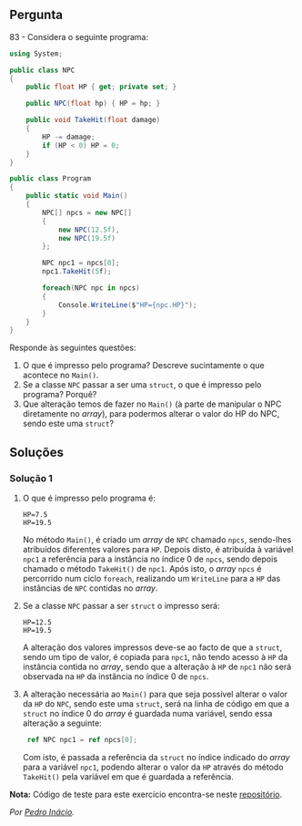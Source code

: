 ## Pergunta

83 - Considera o seguinte programa:

```cs
using System;

public class NPC
{
    public float HP { get; private set; }

    public NPC(float hp) { HP = hp; }

    public void TakeHit(float damage)
    {
        HP -= damage;
        if (HP < 0) HP = 0;
    }
}

public class Program
{
    public static void Main()
    {
        NPC[] npcs = new NPC[]
        {
            new NPC(12.5f),
            new NPC(19.5f)
        };

        NPC npc1 = npcs[0];
        npc1.TakeHit(5f);

        foreach(NPC npc in npcs)
        {
            Console.WriteLine($"HP={npc.HP}");
        }
    }
}
```

Responde às seguintes questões:

1. O que é impresso pelo programa? Descreve sucintamente o que acontece no
`Main()`.
2. Se a classe `NPC` passar a ser uma `struct`, o que é impresso pelo programa?
Porquê?
3. Que alteração temos de fazer no `Main()` (à parte de manipular o NPC
diretamente no _array_), para podermos alterar o valor do HP do NPC, sendo este
uma `struct`?

## Soluções

### Solução 1

1. O que é impresso pelo programa é:

   ```
   HP=7.5
   HP=19.5
   ```

   No método `Main()`, é criado um _array_ de `NPC` chamado `npcs`, sendo-lhes
   atribuídos diferentes valores para `HP`. Depois disto, é atribuída à
   variável `npc1` a referência para a instância no índice 0 de `npcs`,
   sendo depois chamado o método `TakeHit()` de `npc1`. Após isto, o
   _array_ `npcs` é percorrido num ciclo `foreach`, realizando um `WriteLine`
   para a `HP` das instâncias de `NPC` contidas no _array_.

2. Se a classe `NPC` passar a ser `struct` o impresso será:

   ```
   HP=12.5
   HP=19.5
   ```

   A alteração dos valores impressos deve-se ao facto de que a `struct`, sendo
   um tipo de valor, é copiada para `npc1`, não tendo acesso à `HP` da
   instância contida no _array_, sendo que a alteração à `HP` de `npc1` não
   será observada na `HP` da instância no índice 0 de `npcs`.

3. A alteração necessária ao `Main()` para que seja possível alterar o valor
   da `HP` do `NPC`, sendo este uma `struct`, será na linha de código em que
   a `struct` no índice 0 do _array_ é guardada numa variável, sendo essa
   alteração a seguinte:

   ```cs
    ref NPC npc1 = ref npcs[0];
   ```

   Com isto, é passada a referência da `struct` no índice indicado do _array_
   para a variável `npc1`, podendo alterar o valor da `HP` através do
   método `TakeHit()` pela variável em que é guardada a referência.

**Nota:** Código de teste para este exercício encontra-se neste
[repositório](https://github.com/PmaiWoW/GitHub-Exercises).

*Por [Pedro Inácio](https://github.com/PmaiWoW).*

